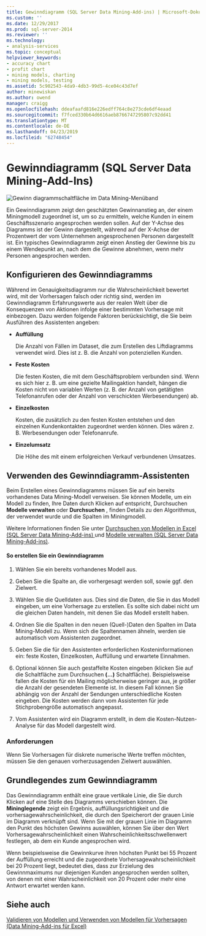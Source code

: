 ```yaml
---
title: Gewinndiagramm (SQL Server Data Mining-Add-ins) | Microsoft-Dokumentation
ms.custom: ''
ms.date: 12/29/2017
ms.prod: sql-server-2014
ms.reviewer: ''
ms.technology:
- analysis-services
ms.topic: conceptual
helpviewer_keywords:
- accuracy chart
- profit chart
- mining models, charting
- mining models, testing
ms.assetid: 5c902543-4da9-4db3-99d5-4ce04c43d7ef
author: minewiskan
ms.author: owend
manager: craigg
ms.openlocfilehash: ddeafaafd816e226edff764c8e273cde6df4eaad
ms.sourcegitcommit: f7fced330b64d6616aeb8766747295807c92dd41
ms.translationtype: MT
ms.contentlocale: de-DE
ms.lasthandoff: 04/23/2019
ms.locfileid: "62748454"
---
```

# <a name="profit-chart-sql-server-data-mining-add-ins"></a>Gewinndiagramm (SQL Server Data Mining-Add-Ins)
  ![Gewinn diagrammschaltfläche im Data Mining-Menüband](media/dmc-profitchart.gif "Gewinndiagramm-Schaltfläche im Data Mining-Menüband")  
  
 Ein Gewinndiagramm zeigt den geschätzten Gewinnanstieg an, der einem Miningmodell zugeordnet ist, um so zu ermitteln, welche Kunden in einem Geschäftsszenario angesprochen werden sollen. Auf der Y-Achse des Diagramms ist der Gewinn dargestellt, während auf der X-Achse der Prozentwert der vom Unternehmen angesprochenen Personen dargestellt ist. Ein typisches Gewinndiagramm zeigt einen Anstieg der Gewinne bis zu einem Wendepunkt an, nach dem die Gewinne abnehmen, wenn mehr Personen angesprochen werden.  
  
## <a name="configuring-the-profit-chart"></a>Konfigurieren des Gewinndiagramms  
 Während im Genauigkeitsdiagramm nur die Wahrscheinlichkeit bewertet wird, mit der Vorhersagen falsch oder richtig sind, werden im Gewinndiagramm Erfahrungswerte aus der realen Welt über die Konsequenzen von Aktionen infolge einer bestimmten Vorhersage mit einbezogen. Dazu werden folgende Faktoren berücksichtigt, die Sie beim Ausführen des Assistenten angeben:  
  
-   **Auffüllung**  
  
     Die Anzahl von Fällen im Dataset, die zum Erstellen des Liftdiagramms verwendet wird. Dies ist z. B. die Anzahl von potenziellen Kunden.  
  
-   **Feste Kosten**  
  
     Die festen Kosten, die mit dem Geschäftsproblem verbunden sind. Wenn es sich hier z. B. um eine gezielte Mailingaktion handelt, hängen die Kosten nicht von variablen Werten (z. B. der Anzahl von getätigten Telefonanrufen oder der Anzahl von verschickten Werbesendungen) ab.  
  
-   **Einzelkosten**  
  
     Kosten, die zusätzlich zu den festen Kosten entstehen und den einzelnen Kundenkontakten zugeordnet werden können. Dies wären z. B. Werbesendungen oder Telefonanrufe.  
  
-   **Einzelumsatz**  
  
     Die Höhe des mit einem erfolgreichen Verkauf verbundenen Umsatzes.  
  
## <a name="using-the-profit-chart-wizard"></a>Verwenden des Gewinndiagramm-Assistenten  
 Beim Erstellen eines Gewinndiagramms müssen Sie auf ein bereits vorhandenes Data Mining-Modell verweisen. Sie können Modelle, um ein Modell zu finden, Ihre Daten durch Klicken auf entspricht, Durchsuchen **Modelle verwalten** oder **Durchsuchen** , finden Details zu den Algorithmus, der verwendet wurde und die Spalten im Miningmodell.  
  
 Weitere Informationen finden Sie unter [Durchsuchen von Modellen in Excel &#40;SQL Server Data Mining-Add-ins&#41; ](browsing-models-in-excel-sql-server-data-mining-add-ins.md) und [Modelle verwalten &#40;SQL Server Data Mining-Add-ins&#41;](manage-models-sql-server-data-mining-add-ins.md).  
  
#### <a name="to-create-a-profit-chart"></a>So erstellen Sie ein Gewinndiagramm  
  
1.  Wählen Sie ein bereits vorhandenes Modell aus.  
  
2.  Geben Sie die Spalte an, die vorhergesagt werden soll, sowie ggf. den Zielwert.  
  
3.  Wählen Sie die Quelldaten aus. Dies sind die Daten, die Sie in das Modell eingeben, um eine Vorhersage zu erstellen. Es sollte sich dabei nicht um die gleichen Daten handeln, mit denen Sie das Modell erstellt haben.  
  
4.  Ordnen Sie die Spalten in den neuen (Quell-)Daten den Spalten im Data Mining-Modell zu. Wenn sich die Spaltennamen ähneln, werden sie automatisch vom Assistenten zugeordnet.  
  
5.  Geben Sie die für den Assistenten erforderlichen Kosteninformationen ein: feste Kosten, Einzelkosten, Auffüllung und erwartete Einnahmen.  
  
6.  Optional können Sie auch gestaffelte Kosten eingeben (klicken Sie auf die Schaltfläche zum Durchsuchen **(...)**  Schaltfläche). Beispielsweise fallen die Kosten für ein Mailing möglicherweise geringer aus, je größer die Anzahl der gesendeten Elemente ist. In diesem Fall können Sie abhängig von der Anzahl der Sendungen unterschiedliche Kosten eingeben. Die Kosten werden dann vom Assistenten für jede Stichprobengröße automatisch angepasst.  
  
7.  Vom Assistenten wird ein Diagramm erstellt, in dem die Kosten-Nutzen-Analyse für das Modell dargestellt wird.  
  
### <a name="requirements"></a>Anforderungen  
 Wenn Sie Vorhersagen für diskrete numerische Werte treffen möchten, müssen Sie den genauen vorherzusagenden Zielwert auswählen.  
  
## <a name="understanding-the-profit-chart"></a>Grundlegendes zum Gewinndiagramm  
 Das Gewinndiagramm enthält eine graue vertikale Linie, die Sie durch Klicken auf eine Stelle des Diagramms verschieben können. Die **Mininglegende** zeigt ein Ergebnis, auffüllungsrichtigkeit und die vorhersagewahrscheinlichkeit, die durch den Speicherort der grauen Linie im Diagramm verknüpft sind. Wenn Sie mit der grauen Linie im Diagramm den Punkt des höchsten Gewinns auswählen, können Sie über den Wert Vorhersagewahrscheinlichkeit einen Wahrscheinlichkeitsschwellenwert festlegen, ab dem ein Kunde angesprochen wird.  
  
 Wenn beispielsweise die Gewinnkurve ihren höchsten Punkt bei 55 Prozent der Auffüllung erreicht und die zugeordnete Vorhersagewahrscheinlichkeit bei 20 Prozent liegt, bedeutet dies, dass zur Erzielung des Gewinnmaximums nur diejenigen Kunden angesprochen werden sollten, von denen mit einer Wahrscheinlichkeit von 20 Prozent oder mehr eine Antwort erwartet werden kann.  
  
## <a name="see-also"></a>Siehe auch  
 [Validieren von Modellen und Verwenden von Modellen für Vorhersagen &#40;Data Mining-Add-ins für Excel&#41;](validating-models-and-using-models-for-prediction-data-mining-add-ins-for-excel.md)  
  
  
